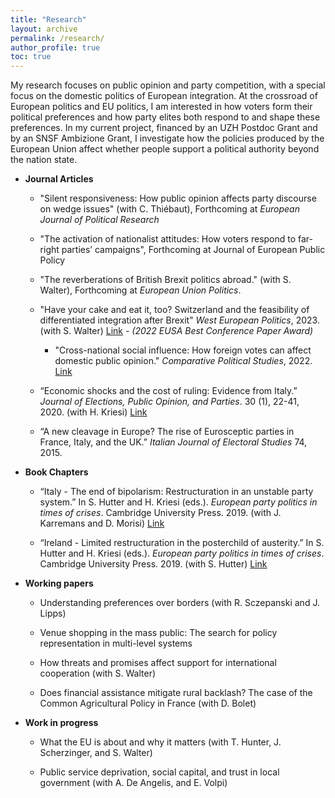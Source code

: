 ```yaml
---
title: "Research"
layout: archive
permalink: /research/
author_profile: true
toc: true
---
```



My research focuses on public opinion and party competition, with a special focus on the domestic politics of European integration. At the crossroad of European politics and EU politics, I am interested in how voters form their political preferences and how party elites both respond to and shape these preferences. In my current project, financed by an UZH Postdoc Grant and by an SNSF Ambizione Grant, I investigate how the policies produced by the European Union affect whether people support a political authority beyond the nation state.



- **Journal Articles**
	
	- "Silent responsiveness: How public opinion affects party discourse on wedge issues" (with C. Thiébaut), Forthcoming at <em>European Journal of Political Research</em>
	
	- "The activation of nationalist attitudes: How voters respond to far-right parties’ campaigns", Forthcoming at Journal of European Public Policy</em>
	
	- "The reverberations of British Brexit politics abroad." (with S. Walter), Forthcoming at <em>European Union Politics</em>.

	- "Have your cake and eat it, too? Switzerland and the feasibility of differentiated integration after Brexit" <em>West European Politics</em>, 2023. (with S. Walter) <a href="https://www.tandfonline.com/doi/full/10.1080/01402382.2023.2192083">Link</a> - <em>(2022 EUSA Best Conference Paper Award)</em>

    	- "Cross-national social influence: How foreign votes can affect domestic public opinion." <em>Comparative Political Studies</em>, 2022. <a href="https://journals.sagepub.com/doi/full/10.1177/00104140221088846">Link</a>

	- “Economic shocks and the cost of ruling: Evidence from Italy.” <em>Journal of Elections, Public Opinion, and Parties</em>. 30 (1), 22-41, 2020. (with H. Kriesi) <a href="https://www.tandfonline.com/doi/full/10.1080/17457289.2019.1571496">Link</a>

	- “A new cleavage in Europe? The rise of Eurosceptic parties in France, Italy, and the UK.” <em>Italian Journal of Electoral Studies</em> 74, 2015. 


- **Book Chapters**

	- “Italy - The end of bipolarism: Restructuration in an unstable party system.” In S. Hutter and H. Kriesi (eds.). <em>European party politics in times of crises</em>. Cambridge University Press. 2019. (with J. Karremans and D. Morisi) <a href="https://www.cambridge.org/core/books/european-party-politics-in-times-of-crisis/italy-the-end-of-bipolarism-restructuration-in-an-unstable-party-system/23471B3E30ED5B76FBDC6A1A08FBCEE8">Link</a> 

	- “Ireland - Limited restructuration in the posterchild of austerity.” In S. Hutter and H. Kriesi (eds.). <em>European party politics in times of crises</em>. Cambridge University Press. 2019. (with S. Hutter) <a href="https://www.cambridge.org/core/books/european-party-politics-in-times-of-crisis/ireland-limited-restructuration-in-the-poster-child-of-austerity/50B07F6AEB93C93A19E21795AB19E19C">Link</a>


- **Working papers**
	
	- Understanding preferences over borders (with R. Sczepanski and J. Lipps)

	- Venue shopping in the mass public: The search for policy representation in multi-level systems
	
	- How threats and promises affect support for international cooperation (with S. Walter)
	 
	- Does financial assistance mitigate rural backlash? The case of the Common Agricultural Policy in France (with D. Bolet)


- **Work in progress**
    
	- What the EU is about and why it matters (with T. Hunter, J. Scherzinger, and S. Walter)
	
	- Public service deprivation, social capital, and trust in local government (with A. De Angelis, and E. Volpi)
	
	

